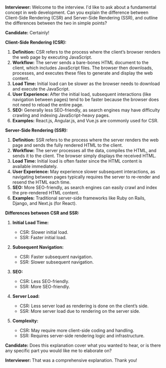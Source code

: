 **Interviewer:** Welcome to the interview. I'd like to ask about a fundamental concept in web development. Can you explain the difference between Client-Side Rendering (CSR) and Server-Side Rendering (SSR), and outline the differences between the two in simple points? 

**Candidate:** Certainly!

**Client-Side Rendering (CSR):**
1. **Definition:** CSR refers to the process where the client’s browser renders the web page by executing JavaScript.
2. **Workflow:** The server sends a bare-bones HTML document to the client, which includes JavaScript files. The browser then downloads, processes, and executes these files to generate and display the web content.
3. **Load Time:** Initial load can be slower as the browser needs to download and execute the JavaScript.
4. **User Experience:** After the initial load, subsequent interactions (like navigation between pages) tend to be faster because the browser does not need to reload the entire page.
5. **SEO:** Generally less SEO-friendly, as search engines may have difficulty crawling and indexing JavaScript-heavy pages.
6. **Examples:** React.js, Angular.js, and Vue.js are commonly used for CSR.

**Server-Side Rendering (SSR):**
1. **Definition:** SSR refers to the process where the server renders the web page and sends the fully rendered HTML to the client.
2. **Workflow:** The server processes all the data, compiles the HTML, and sends it to the client. The browser simply displays the received HTML.
3. **Load Time:** Initial load is often faster since the HTML content is available immediately.
4. **User Experience:** May experience slower subsequent interactions, as navigating between pages typically requires the server to re-render and resend the HTML each time.
5. **SEO:** More SEO-friendly, as search engines can easily crawl and index the pre-rendered HTML content.
6. **Examples:** Traditional server-side frameworks like Ruby on Rails, Django, and Next.js (for React).

**Differences between CSR and SSR:**
1. **Initial Load Time:**
   - CSR: Slower initial load.
   - SSR: Faster initial load.

2. **Subsequent Navigation:**
   - CSR: Faster subsequent navigation.
   - SSR: Slower subsequent navigation.

3. **SEO:**
   - CSR: Less SEO-friendly.
   - SSR: More SEO-friendly.

4. **Server Load:**
   - CSR: Less server load as rendering is done on the client’s side.
   - SSR: More server load due to rendering on the server side.

5. **Complexity:**
   - CSR: May require more client-side coding and handling.
   - SSR: Requires server-side rendering logic and infrastructure.

**Candidate:** Does this explanation cover what you wanted to hear, or is there any specific part you would like me to elaborate on?

**Interviewer:** That was a comprehensive explanation. Thank you!
